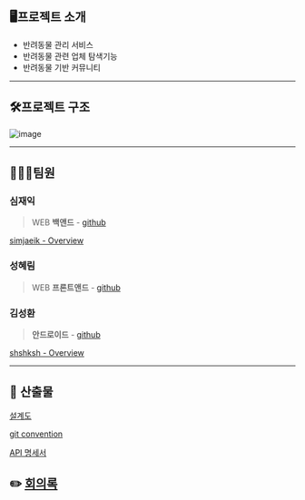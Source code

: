 ## 🖥️프로젝트 소개

- 반려동물 관리 서비스
- 반려동물 관련 업체 탐색기능
- 반려동물 기반 커뮤니티

------

## 🛠프로젝트 구조
![image](https://user-images.githubusercontent.com/43948654/137657237-af7e2eb7-d9f1-4d49-9355-f8423fa2e165.png)

-----

## 👨‍👧‍👦팀원

### 심재익

> WEB **백앤드** - [github](https://github.com/simjaeik/Pets/tree/develop/web/server)

[simjaeik - Overview](https://github.com/simjaeik)

### 성혜림

> WEB **프론트앤드** - [github](https://github.com/simjaeik/Pets/tree/develop/web/client)



### 김성환

> **안드로이드** - [github](https://github.com/simjaeik/Pets/tree/develop/mobile)

[shshksh - Overview](https://github.com/shshksh)

------

## 📒 산출물

[설계도](https://www.notion.so/c4aed035e2724320a1911ec5a68eb754)

[git convention](https://www.notion.so/git-convention-c9638ab2364f41daa9ccd80ccbc175f4)

[API 명세서](https://www.notion.so/API-e6f9824c71344c49aaef5658f3be2a4a)


## ✏️ [회의록](https://www.notion.so/f80a9f2fa23344bb87273757bc5923d5)
